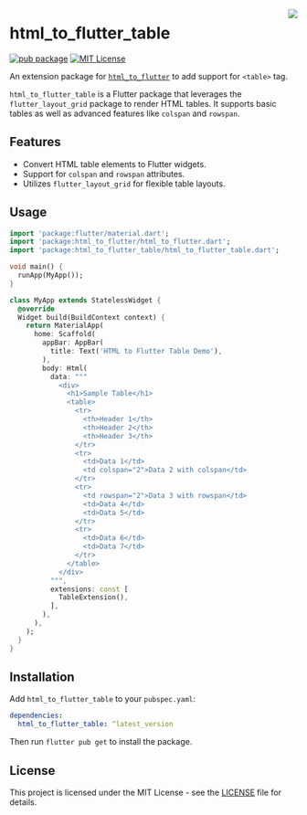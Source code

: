 <a href="https://zerodha.tech"><img src="https://zerodha.tech/static/images/github-badge.svg" align="right" /></a>

# html_to_flutter_table

[![pub package](https://img.shields.io/pub/v/html_to_flutter_table.svg)](https://pub.dev/packages/html_to_flutter_table)
[![MIT License](https://img.shields.io/badge/license-MIT-blue.svg?style=flat)](https://github.com/devaryakjha/html_to_flutter/tree/main/packages/html_to_flutter_table/LICENSE)

An extension package for [`html_to_flutter`](https://pub.dev/packages/html_to_flutter) to add support for `<table>` tag.

`html_to_flutter_table` is a Flutter package that leverages the `flutter_layout_grid` package to render HTML tables. It supports basic tables as well as advanced features like `colspan` and `rowspan`.

## Features

- Convert HTML table elements to Flutter widgets.
- Support for `colspan` and `rowspan` attributes.
- Utilizes `flutter_layout_grid` for flexible table layouts.

## Usage

```dart
import 'package:flutter/material.dart';
import 'package:html_to_flutter/html_to_flutter.dart';
import 'package:html_to_flutter_table/html_to_flutter_table.dart';

void main() {
  runApp(MyApp());
}

class MyApp extends StatelessWidget {
  @override
  Widget build(BuildContext context) {
    return MaterialApp(
      home: Scaffold(
        appBar: AppBar(
          title: Text('HTML to Flutter Table Demo'),
        ),
        body: Html(
          data: """
            <div>
              <h1>Sample Table</h1>
              <table>
                <tr>
                  <th>Header 1</th>
                  <th>Header 2</th>
                  <th>Header 3</th>
                </tr>
                <tr>
                  <td>Data 1</td>
                  <td colspan="2">Data 2 with colspan</td>
                </tr>
                <tr>
                  <td rowspan="2">Data 3 with rowspan</td>
                  <td>Data 4</td>
                  <td>Data 5</td>
                </tr>
                <tr>
                  <td>Data 6</td>
                  <td>Data 7</td>
                </tr>
              </table>
            </div>
          """,
          extensions: const [
            TableExtension(),
          ],
        ),
      ),
    );
  }
}
```

## Installation

Add `html_to_flutter_table` to your `pubspec.yaml`:

```yaml
dependencies:
  html_to_flutter_table: ^latest_version
```

Then run `flutter pub get` to install the package.

## License

This project is licensed under the MIT License - see the [LICENSE](https://github.com/devaryakjha/html_to_flutter/tree/main/packages/html_to_flutter_table/LICENSE) file for details.
